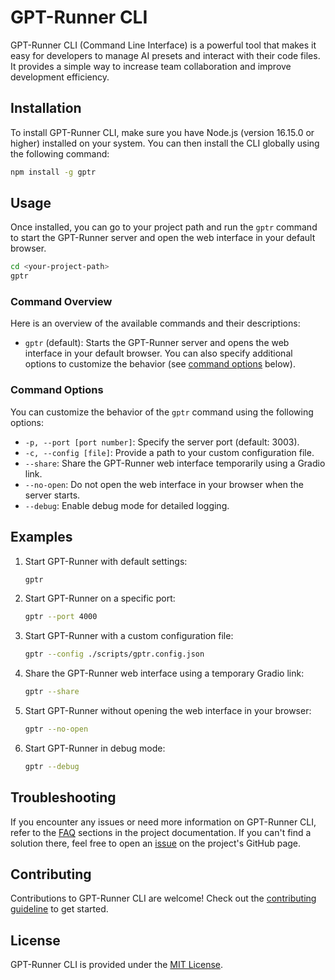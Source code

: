 # GPT-Runner CLI 

GPT-Runner CLI (Command Line Interface) is a powerful tool that makes it easy for developers to manage AI presets and interact with their code files. It provides a simple way to increase team collaboration and improve development efficiency.

## Installation

To install GPT-Runner CLI, make sure you have Node.js (version 16.15.0 or higher) installed on your system. You can then install the CLI globally using the following command:

```sh
npm install -g gptr
```

## Usage

Once installed, you can go to your project path and run the `gptr` command to start the GPT-Runner server and open the web interface in your default browser.

```sh
cd <your-project-path>
gptr
```

### Command Overview

Here is an overview of the available commands and their descriptions:

- `gptr` (default): Starts the GPT-Runner server and opens the web interface in your default browser. You can also specify additional options to customize the behavior (see [command options](#command-options) below).

### Command Options

You can customize the behavior of the `gptr` command using the following options:

- `-p, --port [port number]`: Specify the server port (default: 3003).
- `-c, --config [file]`: Provide a path to your custom configuration file.
- `--share`: Share the GPT-Runner web interface temporarily using a Gradio link.
- `--no-open`: Do not open the web interface in your browser when the server starts.
- `--debug`: Enable debug mode for detailed logging.

## Examples

1. Start GPT-Runner with default settings:

   ```sh
   gptr
   ```

2. Start GPT-Runner on a specific port:

   ```sh
   gptr --port 4000
   ```

3. Start GPT-Runner with a custom configuration file:

   ```sh
   gptr --config ./scripts/gptr.config.json
   ```

4. Share the GPT-Runner web interface using a temporary Gradio link:

   ```sh
   gptr --share
   ```

5. Start GPT-Runner without opening the web interface in your browser:

   ```sh
   gptr --no-open
   ```

6. Start GPT-Runner in debug mode:

   ```sh
   gptr --debug
   ```

## Troubleshooting

If you encounter any issues or need more information on GPT-Runner CLI, refer to the [FAQ](https://github.com/nicepkg/gpt-runner/blob/main/website/faq-en.md) sections in the project documentation. If you can't find a solution there, feel free to open an [issue](https://github.com/nicepkg/gpt-runner/issues) on the project's GitHub page.

## Contributing

Contributions to GPT-Runner CLI are welcome! Check out the [contributing guideline](https://github.com/nicepkg/gpt-runner/blob/main/CONTRIBUTING.md) to get started.

## License

GPT-Runner CLI is provided under the [MIT License](./LICENSE).
